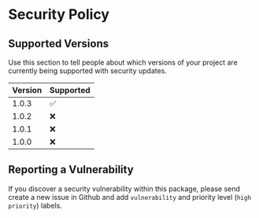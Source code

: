 # Security Policy

## Supported Versions

Use this section to tell people about which versions of your project are
currently being supported with security updates.

| Version | Supported          |
| ------- | ------------------ |
| 1.0.3   | :white_check_mark: |
| 1.0.2   | :x:                |
| 1.0.1   | :x:                |
| 1.0.0   | :x:                |

## Reporting a Vulnerability

If you discover a security vulnerability within this package, please send create a new issue in Github and add `vulnerability` and priority level (`high priority`) labels.

